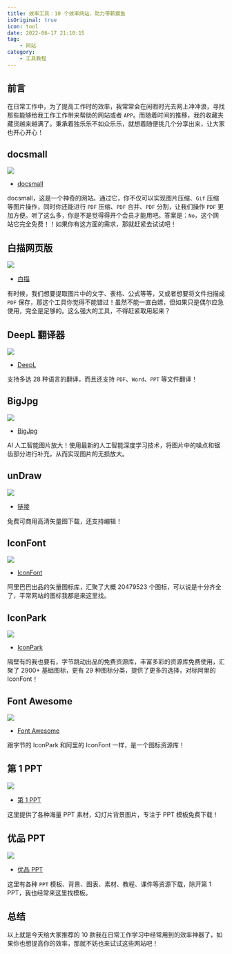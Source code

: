 ```yaml
---
title: 效率工具：10 个效率网站，助力带薪摸鱼
isOriginal: true
icon: tool
date: 2022-06-17 21:10:15
tag:
    - 网站
category:
    - 工具教程
---
```




## 前言

在日常工作中，为了提高工作时的效率，我常常会在闲暇时光去网上冲冲浪，寻找那些能够给我工作工作带来帮助的网站或者 `APP`。而随着时间的推移，我的收藏夹藏货越来越满了。秉承着独乐乐不如众乐乐，就想着随便挑几个分享出来，让大家也开心开心！

## docsmall

![](https://img-blog.csdnimg.cn/img_convert/9d33d4ffd08b6d673f53eae95548cacc.png)

-   [docsmall](https://docsmall.com/)

docsmall，这是一个神奇的网站。通过它，你不仅可以实现图片压缩、`Gif` 压缩等图片操作，同时你还能进行 `PDF` 压缩、`PDF` 合并、`PDF` 分割，让我们操作 `PDF` 更加方便。听了这么多，你是不是觉得得开个会员才能用吧。答案是：`No`，这个网站它完全免费！！如果你有这方面的需求，那就赶紧去试试吧！

## 白描网页版

![](https://img-blog.csdnimg.cn/img_convert/b06786bc14b8cc4929a4389f9e4d419c.png)

-   [白描](https://web.baimiaoapp.com/)

有时候，我们想要提取图片中的文字、表格、公式等等，又或者想要将文件扫描成 `PDF` 保存，那这个工具你觉得不能错过！虽然不能一直白嫖，但如果只是偶尔应急使用，完全是足够的。这么强大的工具，不得赶紧取用起来？

## DeepL 翻译器

![](https://img-blog.csdnimg.cn/img_convert/a5d4ac05b3bb6a0d9fa42e2907a49e2a.png)



-   [DeepL](https://www.deepl.com/translator)

支持多达 28 种语言的翻译，而且还支持 `PDF`、`Word`、`PPT` 等文件翻译！

## BigJpg

![](https://img-blog.csdnimg.cn/img_convert/056bfd7142319889abbef059c1a456de.png)



-   [BigJpg](https://bigjpg.com/)

AI 人工智能图片放大！使用最新的人工智能深度学习技术，将图片中的噪点和锯齿部分进行补充，从而实现图片的无损放大。

## unDraw

![](https://img-blog.csdnimg.cn/img_convert/ca2d77c94ba85104131af8db27543076.png)



-   [链接](https://undraw.co/illustrations)

免费可商用高清矢量图下载，还支持编辑！

## IconFont

![](https://img-blog.csdnimg.cn/img_convert/b89fc7397f8bd6b756a7587cdcb822d0.png)

-   [IconFont](http://www.iconfont.cn/)

阿里巴巴出品的矢量图标库，汇聚了大概 20479523 个图标，可以说是十分齐全了，平常网站的图标我都是来这里找。

## IconPark

![](https://img-blog.csdnimg.cn/img_convert/866528a021da01def1ebb0f22000bc9a.png)



-   [IconPark](https://iconpark.oceanengine.com/home)

隔壁有的我也要有，字节跳动出品的免费资源库，丰富多彩的资源库免费使用，汇聚了 2900+ 基础图标，更有 29 种图标分类，提供了更多的选择，对标阿里的 IconFont！

## Font Awesome

![](https://img-blog.csdnimg.cn/img_convert/6ba2ca2cb8aa2e60c74e61237e4a0aea.png)



-   [Font Awesome](https://fontawesome.com/)

跟字节的 IconPark 和阿里的 IconFont 一样，是一个图标资源库！

## 第 1 PPT
![](https://img-blog.csdnimg.cn/81c34f60febe42aca79b8baebdc9a7c7.png)


-   [第 1 PPT](https://www.1ppt.com/)

这里提供了各种海量 PPT 素材，幻灯片背景图片，专注于 PPT 模板免费下载！

## 优品 PPT

![](https://img-blog.csdnimg.cn/img_convert/44f8e2802e1a639b6129b468e2247372.png)

-   [优品 PPT](https://www.ypppt.com/moban/)

这里有各种 `PPT` 模板、背景、图表、素材、教程、课件等资源下载，除开第 1 PPT，我也经常来这里找模板。

## 总结

以上就是今天给大家推荐的 10 款我在日常工作学习中经常用到的效率神器了，如果你也想提高你的效率，那就不妨也来试试这些网站吧！